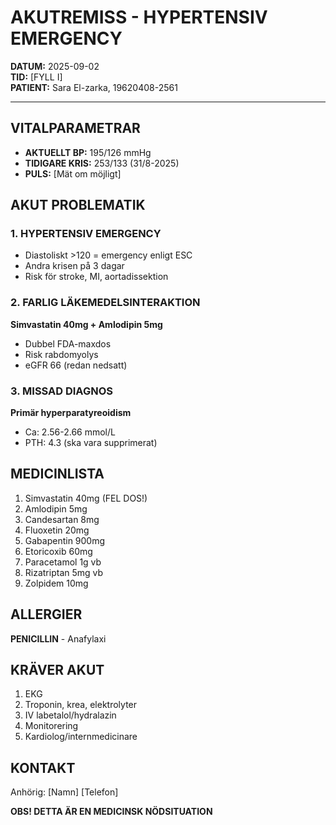 # AKUTREMISS - HYPERTENSIV EMERGENCY

**DATUM:** 2025-09-02  
**TID:** [FYLL I]  
**PATIENT:** Sara El-zarka, 19620408-2561

---

## VITALPARAMETRAR
- **AKTUELLT BP:** 195/126 mmHg
- **TIDIGARE KRIS:** 253/133 (31/8-2025)
- **PULS:** [Mät om möjligt]

## AKUT PROBLEMATIK

### 1. HYPERTENSIV EMERGENCY
- Diastoliskt >120 = emergency enligt ESC
- Andra krisen på 3 dagar
- Risk för stroke, MI, aortadissektion

### 2. FARLIG LÄKEMEDELSINTERAKTION
**Simvastatin 40mg + Amlodipin 5mg**
- Dubbel FDA-maxdos
- Risk rabdomyolys
- eGFR 66 (redan nedsatt)

### 3. MISSAD DIAGNOS
**Primär hyperparatyreoidism**
- Ca: 2.56-2.66 mmol/L 
- PTH: 4.3 (ska vara supprimerat)

## MEDICINLISTA
1. Simvastatin 40mg (FEL DOS!)
2. Amlodipin 5mg
3. Candesartan 8mg
4. Fluoxetin 20mg
5. Gabapentin 900mg
6. Etoricoxib 60mg
7. Paracetamol 1g vb
8. Rizatriptan 5mg vb
9. Zolpidem 10mg

## ALLERGIER
**PENICILLIN** - Anafylaxi

## KRÄVER AKUT
1. EKG
2. Troponin, krea, elektrolyter
3. IV labetalol/hydralazin
4. Monitorering
5. Kardiolog/internmedicinare

## KONTAKT
Anhörig: [Namn] [Telefon]

**OBS! DETTA ÄR EN MEDICINSK NÖDSITUATION**